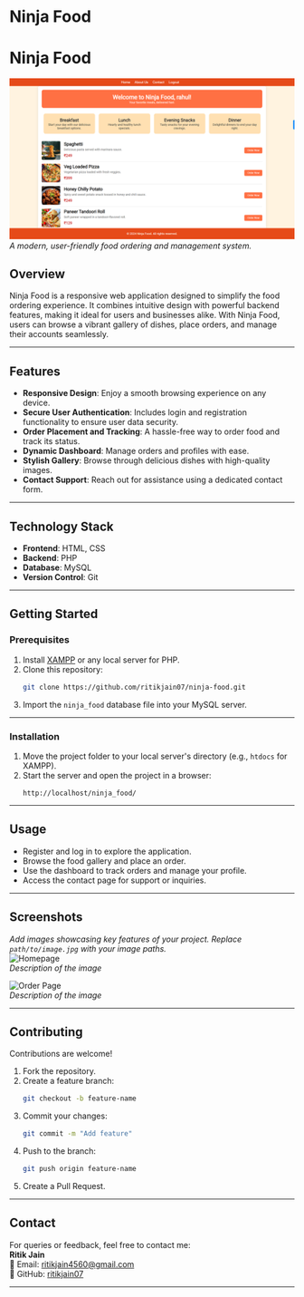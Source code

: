 # **Ninja Food**  

# Ninja Food

![Ninja Food Banner](images/Screenshot%20(629).png)
*A modern, user-friendly food ordering and management system.*  

## **Overview**  
Ninja Food is a responsive web application designed to simplify the food ordering experience. It combines intuitive design with powerful backend features, making it ideal for users and businesses alike. With Ninja Food, users can browse a vibrant gallery of dishes, place orders, and manage their accounts seamlessly.  

---

## **Features**  
- **Responsive Design**: Enjoy a smooth browsing experience on any device.  
- **Secure User Authentication**: Includes login and registration functionality to ensure user data security.  
- **Order Placement and Tracking**: A hassle-free way to order food and track its status.  
- **Dynamic Dashboard**: Manage orders and profiles with ease.  
- **Stylish Gallery**: Browse through delicious dishes with high-quality images.  
- **Contact Support**: Reach out for assistance using a dedicated contact form.  

---

## **Technology Stack**  
- **Frontend**: HTML, CSS  
- **Backend**: PHP  
- **Database**: MySQL  
- **Version Control**: Git  

---

## **Getting Started**  

### Prerequisites  
1. Install [XAMPP](https://www.apachefriends.org/) or any local server for PHP.  
2. Clone this repository:  
   ```bash  
   git clone https://github.com/ritikjain07/ninja-food.git  
   ```  
3. Import the `ninja_food` database file into your MySQL server.  

---

### Installation  
1. Move the project folder to your local server's directory (e.g., `htdocs` for XAMPP).  
2. Start the server and open the project in a browser:  
   ```url  
   http://localhost/ninja_food/  
   ```  

---

## **Usage**  
- Register and log in to explore the application.  
- Browse the food gallery and place an order.  
- Use the dashboard to track orders and manage your profile.  
- Access the contact page for support or inquiries.  

---

## **Screenshots**  
_Add images showcasing key features of your project. Replace `path/to/image.jpg` with your image paths._  
![Homepage](path/to/homepage-image.jpg)  
*Description of the image*  

![Order Page](path/to/order-page-image.jpg)  
*Description of the image*  

---

## **Contributing**  
Contributions are welcome!  
1. Fork the repository.  
2. Create a feature branch:  
   ```bash  
   git checkout -b feature-name  
   ```  
3. Commit your changes:  
   ```bash  
   git commit -m "Add feature"  
   ```  
4. Push to the branch:  
   ```bash  
   git push origin feature-name  
   ```  
5. Create a Pull Request.  

---

## **Contact**  
For queries or feedback, feel free to contact me:  
**Ritik Jain**  
📧 Email: [ritikjain4560@gmail.com](mailto:ritikjain4560@gmail.com)  
📍 GitHub: [ritikjain07](https://github.com/ritikjain07)  

---
